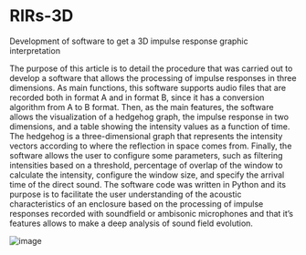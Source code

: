 # RIRs-3D
Development of software to get a 3D impulse response graphic interpretation

The purpose of this article is to detail the procedure that was carried out to develop a software that
allows the processing of impulse responses in three dimensions. As main functions, this software
supports audio files that are recorded both in format A and in format B, since it has a conversion
algorithm from A to B format. Then, as the main features, the software allows the visualization of
a hedgehog graph, the impulse response in two dimensions, and a table showing the intensity values
as a function of time. The hedgehog is a three-dimensional graph that represents the intensity
vectors according to where the reflection in space comes from. Finally, the software allows the
user to configure some parameters, such as filtering intensities based on a threshold, percentage of
overlap of the window to calculate the intensity, configure the window size, and specify the arrival
time of the direct sound. The software code was written in Python and its purpose is to facilitate
the user understanding of the acoustic characteristics of an enclosure based on the processing of
impulse responses recorded with soundfield or ambisonic microphones and that it’s features allows
to make a deep analysis of sound field evolution.


![image](https://user-images.githubusercontent.com/82551055/189023784-5b6d4aac-c36a-4b15-9522-4fe8b880fbf6.png)
